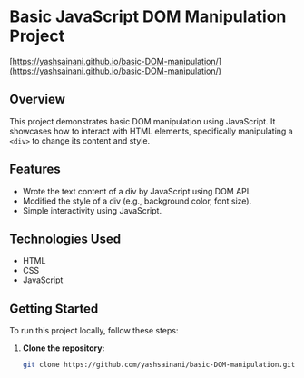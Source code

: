 # Basic JavaScript DOM Manipulation Project
[https://yashsainani.github.io/basic-DOM-manipulation/](https://yashsainani.github.io/basic-DOM-manipulation/)

## Overview

This project demonstrates basic DOM manipulation using JavaScript. It showcases how to interact with HTML elements, specifically manipulating a `<div>` to change its content and style.

## Features

- Wrote the text content of a div by JavaScript using DOM API.
- Modified the style of a div (e.g., background color, font size).
- Simple interactivity using JavaScript.

## Technologies Used

- HTML
- CSS
- JavaScript

## Getting Started

To run this project locally, follow these steps:

1. **Clone the repository:**
   ```bash
   git clone https://github.com/yashsainani/basic-DOM-manipulation.git
